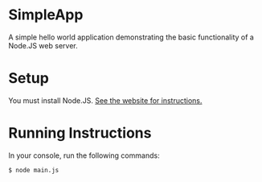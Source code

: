 # SimpleApp
A simple hello world application demonstrating the basic functionality of a Node.JS web server. 

# Setup
You must install Node.JS. [See the website for instructions.](https://nodejs.org/en/)

# Running Instructions
In your console, run the following commands:
```
$ node main.js
```